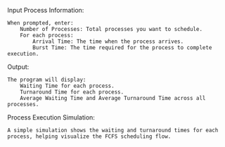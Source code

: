 Input Process Information:

    When prompted, enter:
        Number of Processes: Total processes you want to schedule.
        For each process:
            Arrival Time: The time when the process arrives.
            Burst Time: The time required for the process to complete execution.

Output:

    The program will display:
        Waiting Time for each process.
        Turnaround Time for each process.
        Average Waiting Time and Average Turnaround Time across all processes.

Process Execution Simulation:

    A simple simulation shows the waiting and turnaround times for each process, helping visualize the FCFS scheduling flow.
